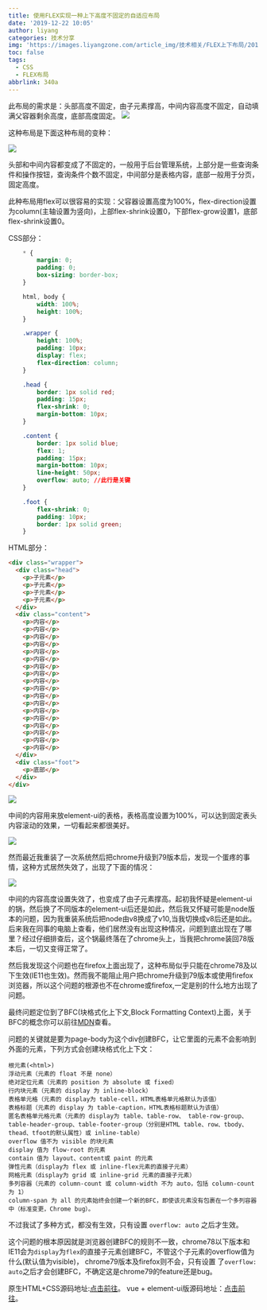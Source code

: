 ```yaml
---
title: 使用FLEX实现一种上下高度不固定的自适应布局
date: '2019-12-22 10:05'
author: liyang
categories: 技术分享
img: 'https://images.liyangzone.com/article_img/技术相关/FLEX上下布局/20191221_103338.png'
toc: false
tags:
  - CSS
  - FLEX布局
abbrlink: 340a
---
```


此布局的需求是：头部高度不固定，由子元素撑高，中间内容高度不固定，自动填满父容器剩余高度，底部高度固定。
![](https://images.liyangzone.com/article_img/技术相关/FLEX上下布局/20191221_103338.png)

这种布局是下面这种布局的变种：

![](https://images.liyangzone.com/article_img/技术相关/FLEX上下布局/20191221_101238.png)

头部和中间内容都变成了不固定的，一般用于后台管理系统，上部分是一些查询条件和操作按钮，查询条件个数不固定，中间部分是表格内容，底部一般用于分页，固定高度。

此种布局用flex可以很容易的实现：父容器设置高度为100%，flex-direction设置为column(主轴设置为竖向)，上部flex-shrink设置0，下部flex-grow设置1，底部flex-shrink设置0。

CSS部分：
```css
    * {
        margin: 0;
        padding: 0;
        box-sizing: border-box;
    }

    html, body {
        width: 100%;
        height: 100%;
    }

    .wrapper {
        height: 100%;
        padding: 10px;
        display: flex;
        flex-direction: column;
    }

    .head {
        border: 1px solid red;
        padding: 15px;
        flex-shrink: 0;
        margin-bottom: 10px;
    }

    .content {
        border: 1px solid blue;
        flex: 1;
        padding: 15px;
        margin-bottom: 10px;
        line-height: 50px;
        overflow: auto; //此行是关键 
    }

    .foot {
        flex-shrink: 0;
        padding: 10px;
        border: 1px solid green;
    }
```

HTML部分：

```html
<div class="wrapper">
  <div class="head">
    <p>子元素</p>
    <p>子元素</p>
    <p>子元素</p>
    <p>子元素</p>
  </div>
  <div class="content">
    <p>内容</p>
    <p>内容</p>
    <p>内容</p>
    <p>内容</p>
    <p>内容</p>
    <p>内容</p>
    <p>内容</p>
    <p>内容</p>
    <p>内容</p>
    <p>内容</p>
    <p>内容</p>
    <p>内容</p>
    <p>内容</p>
    <p>内容</p>
    <p>内容</p>
    <p>内容</p>
    <p>内容</p>
    <p>内容</p>
  </div>
  <div class="foot">
    <p>底部</p>
  </div>
</div>
```

![](https://images.liyangzone.com/article_img/技术相关/FLEX上下布局/20191221_105339.png)

中间的内容用来放element-ui的表格，表格高度设置为100%，可以达到固定表头内容滚动的效果，一切看起来都很美好。

![](https://images.liyangzone.com/article_img/技术相关/FLEX上下布局/20191221_110422.png)

然而最近我重装了一次系统然后把chrome升级到79版本后，发现一个蛋疼的事情，这种方式居然失效了，出现了下面的情况：

![](https://images.liyangzone.com/article_img/技术相关/FLEX上下布局/20191221_135805.png)


中间的内容高度设置失效了，也变成了由子元素撑高。起初我怀疑是element-ui的锅，然后换了不同版本的element-ui后还是如此，然后我又怀疑可能是node版本的问题，因为我重装系统后把node由v8换成了v10,当我切换成v8后还是如此。后来我在同事的电脑上查看，他们居然没有出现这种情况，问题到底出现在了哪里？经过仔细排查后，这个锅最终落在了chrome头上，当我把chrome装回78版本后，一切又变得正常了。


然后我发现这个问题也在firefox上面出现了，这种布局似乎只能在chrome78及以下生效(IE11也生效)。然而我不能阻止用户把chrome升级到79版本或使用firefox浏览器，所以这个问题的根源也不在chrome或firefox,一定是别的什么地方出现了问题。

最终问题定位到了BFC(块格式化上下文,Block Formatting Context)上面，关于BFC的概念你可以前往[MDN](https://developer.mozilla.org/zh-CN/docs/Web/Guide/CSS/Block_formatting_context)查看。

问题的关键就是要为page-body为这个div创建BFC，让它里面的元素不会影响到外面的元素，下列方式会创建块格式化上下文：

```
根元素(<html>)
浮动元素（元素的 float 不是 none）
绝对定位元素（元素的 position 为 absolute 或 fixed）
行内块元素（元素的 display 为 inline-block）
表格单元格（元素的 display为 table-cell，HTML表格单元格默认为该值）
表格标题（元素的 display 为 table-caption，HTML表格标题默认为该值）
匿名表格单元格元素（元素的 display为 table、table-row、 table-row-group、table-header-group、table-footer-group（分别是HTML table、row、tbody、thead、tfoot的默认属性）或 inline-table）
overflow 值不为 visible 的块元素
display 值为 flow-root 的元素
contain 值为 layout、content或 paint 的元素
弹性元素（display为 flex 或 inline-flex元素的直接子元素）
网格元素（display为 grid 或 inline-grid 元素的直接子元素）
多列容器（元素的 column-count 或 column-width 不为 auto，包括 column-count 为 1）
column-span 为 all 的元素始终会创建一个新的BFC，即使该元素没有包裹在一个多列容器中（标准变更，Chrome bug）。
```
 
不过我试了多种方式，都没有生效，只有设置 `overflow: auto` 之后才生效。

这个问题的根本原因就是浏览器创建BFC的规则不一致，chrome78以下版本和IE11会为`display`为`flex`的直接子元素创建BFC，不管这个子元素的overflow值为什么(默认值为visible)， chrome79版本及firefox则不会，只有设置 了`overflow: auto`之后才会创建BFC，不确定这是chrome79的feature还是bug。

原生HTML+CSS源码地址:[点击前往](https://codepen.io/liyang5945/pen/povvVbe)。
vue + element-ui版源码地址：[点击前往](https://codepen.io/liyang5945/pen/abzJybY)。






